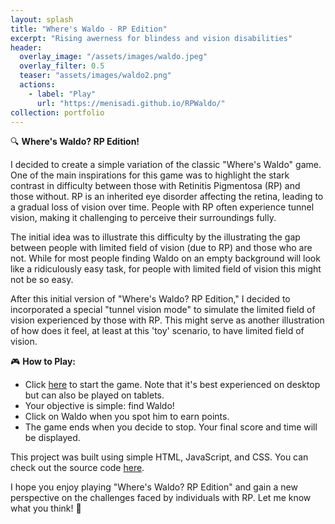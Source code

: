 ```yaml
---
layout: splash
title: "Where's Waldo - RP Edition"
excerpt: "Rising awerness for blindess and vision disabilities"
header: 
  overlay_image: "/assets/images/waldo.jpeg"
  overlay_filter: 0.5
  teaser: "assets/images/waldo2.png"
  actions:
    - label: "Play"
      url: "https://menisadi.github.io/RPWaldo/"
collection: portfolio
---
```



🔍 **Where's Waldo? RP Edition!**


I decided to create a simple variation of the classic "Where's Waldo" game. One of the main inspirations for this game was to highlight the stark contrast in difficulty between those with Retinitis Pigmentosa (RP) and those without. RP is an inherited eye disorder affecting the retina, leading to a gradual loss of vision over time. People with RP often experience tunnel vision, making it challenging to perceive their surroundings fully.

The initial idea was to illustrate this difficulty by the illustrating the gap between people with limited field of vision (due to RP) and those who are not. While for most people finding Waldo on an empty background will look like a ridiculously easy task, for people with limited field of vision this might not be so easy.

After this initial version of "Where's Waldo? RP Edition," I decided to incorporated a special "tunnel vision mode" to simulate the limited field of vision experienced by those with RP. This might serve as another illustration of how does it feel, at least at this 'toy' scenario, to have limited field of vision.

🎮 **How to Play:**
- Click [here](https://menisadi.github.io/RPWaldo/) to start the game. Note that it's best experienced on desktop but can also be played on tablets.
- Your objective is simple: find Waldo!
- Click on Waldo when you spot him to earn points.
- The game ends when you decide to stop. Your final score and time will be displayed.

This project was built using simple HTML, JavaScript, and CSS. You can check out the source code [here](https://github.com/menisadi/RPWaldo).

I hope you enjoy playing "Where's Waldo? RP Edition" and gain a new perspective on the challenges faced by individuals with RP. Let me know what you think! 🌟
